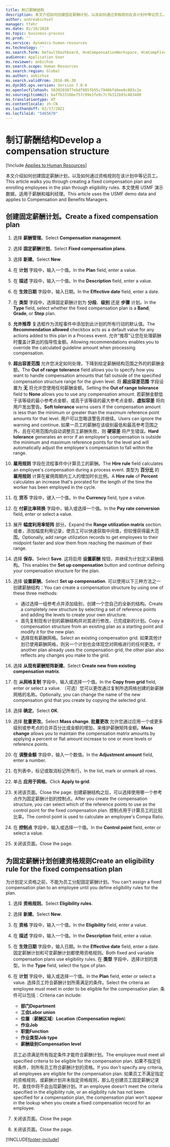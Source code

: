 ```yaml
---
title: 制订薪酬结构
description: 本文介绍如何创建固定薪酬计划，以及如何通过资格规则在该计划中等记员工。
author: andreabichsel
manager: tfehr
ms.date: 02/10/2020
ms.topic: business-process
ms.prod: ''
ms.service: dynamics-human-resources
ms.technology: ''
ms.search.form: DefaultDashboard, HcmCompensationWorkspace, HcmCompFixedPlansPart, HRMCompFixedPlanTable, HRMCompCreateGridDialog, HRCCompGridView, HRMCompEligibility,  HRCCompGrid
audience: Application User
ms.reviewer: anbichse
ms.search.scope: Human Resources
ms.search.region: Global
ms.author: anbichse
ms.search.validFrom: 2016-06-30
ms.dyn365.ops.version: Version 7.0.0
ms.openlocfilehash: 5030203877ebdf885fb55c7946bfd4ee0c883c2e
ms.sourcegitcommit: 6affb3316be757c99e1fe9c7c7b312b93c483408
ms.translationtype: HT
ms.contentlocale: zh-CN
ms.lasthandoff: 02/17/2021
ms.locfileid: "5465670"
---
```

# <a name="develop-a-compensation-structure"></a><span data-ttu-id="a4b77-103">制订薪酬结构</span><span class="sxs-lookup"><span data-stu-id="a4b77-103">Develop a compensation structure</span></span>

[!include [Applies to Human Resources](../includes/applies-to-hr.md)]

<span data-ttu-id="a4b77-104">本文介绍如何创建固定薪酬计划，以及如何通过资格规则在该计划中等记员工。</span><span class="sxs-lookup"><span data-stu-id="a4b77-104">This article walks you through creating a fixed compensation plan and enrolling employees in the plan through eligibility rules.</span></span> <span data-ttu-id="a4b77-105">本文使用 USMF 演示数据，适用于薪酬和福利经理。</span><span class="sxs-lookup"><span data-stu-id="a4b77-105">This article uses the USMF demo data and applies to Compensation and Benefits Managers.</span></span>

## <a name="create-a-fixed-compensation-plan"></a><span data-ttu-id="a4b77-106">创建固定薪酬计划。</span><span class="sxs-lookup"><span data-stu-id="a4b77-106">Create a fixed compensation plan</span></span>

1. <span data-ttu-id="a4b77-107">选择 **薪酬管理**。</span><span class="sxs-lookup"><span data-stu-id="a4b77-107">Select **Compensation management**.</span></span>

2. <span data-ttu-id="a4b77-108">选择 **固定薪酬计划**。</span><span class="sxs-lookup"><span data-stu-id="a4b77-108">Select **Fixed compensation plans**.</span></span>

3. <span data-ttu-id="a4b77-109">选择 **新建**。</span><span class="sxs-lookup"><span data-stu-id="a4b77-109">Select **New**.</span></span>

4. <span data-ttu-id="a4b77-110">在 **计划** 字段中，输入一个值。</span><span class="sxs-lookup"><span data-stu-id="a4b77-110">In the **Plan** field, enter a value.</span></span>

5. <span data-ttu-id="a4b77-111">在 **描述** 字段中，输入一个值。</span><span class="sxs-lookup"><span data-stu-id="a4b77-111">In the **Description** field, enter a value.</span></span>

6. <span data-ttu-id="a4b77-112">在 **生效日期** 字段中，输入日期。</span><span class="sxs-lookup"><span data-stu-id="a4b77-112">In the **Effective date** field, enter a date.</span></span>

7. <span data-ttu-id="a4b77-113">在 **类型** 字段中，选择固定薪酬计划为 **分段**、**级别** 还是 **步骤** 计划。</span><span class="sxs-lookup"><span data-stu-id="a4b77-113">In the **Type** field, select whether the fixed compensation plan is a **Band**, **Grade**, or **Step** plan.</span></span>

8. <span data-ttu-id="a4b77-114">**允许推荐** 复选框作为流程事件中添加到此计划的所有行动的默认值。</span><span class="sxs-lookup"><span data-stu-id="a4b77-114">The **Recommendation allowed** checkbox acts as a default value for any actions added to this plan in a Process event.</span></span> <span data-ttu-id="a4b77-115">允许“推荐”让您在处理薪酬时覆盖计算出的指导性金额。</span><span class="sxs-lookup"><span data-stu-id="a4b77-115">Allowing recommendations enables you to override the calculated guideline amount when processing compensation.</span></span>

9. <span data-ttu-id="a4b77-116">**超出容差范围** 允许您决定如何处理，下降到给定薪酬结构范围之外的的薪酬金额。</span><span class="sxs-lookup"><span data-stu-id="a4b77-116">The **Out of range tolerance** field allows you to specify how you want to handle compensation amounts that fall outside of the specified compensation structure range for the given level.</span></span> <span data-ttu-id="a4b77-117">将 **超出容差范围** 字段设置为 **无** 将允许您使用任何薪酬金额。</span><span class="sxs-lookup"><span data-stu-id="a4b77-117">Setting the **Out of range tolerance** field to **None** allows you to use any compensation amount.</span></span> <span data-ttu-id="a4b77-118">若薪酬金额低于该等级的最小参考点金额，或高于该等级的最大参考点金额，**虚拟容差** 将向用户发出警告。</span><span class="sxs-lookup"><span data-stu-id="a4b77-118">**Soft tolerance** warns users if the compensation amount is less than the minimum or greater than the maximum reference point amounts for that level.</span></span> <span data-ttu-id="a4b77-119">用户可以忽略该警告并继续。</span><span class="sxs-lookup"><span data-stu-id="a4b77-119">Users can ignore the warning and continue.</span></span> <span data-ttu-id="a4b77-120">如果一员工的薪酬在该级别最低和最高参考范围之外，且在可用范围内自动调整员工薪酬失败，则 **硬容差** 将产生错误。</span><span class="sxs-lookup"><span data-stu-id="a4b77-120">**Hard tolerance** generates an error if an employee's compensation is outside the minimum and maximum reference points for the level and will automatically adjust the employee's compensation to fall within the range.</span></span>

10. <span data-ttu-id="a4b77-121">**雇用规则** 字段在流程事件中计算员工的薪酬。</span><span class="sxs-lookup"><span data-stu-id="a4b77-121">The **Hire rule** field calculates an employee's compensation during a process event.</span></span> <span data-ttu-id="a4b77-122">类型为 **百分比** 的 **雇用规则** 计算在雇佣周期内工人的增加时长比例。</span><span class="sxs-lookup"><span data-stu-id="a4b77-122">A **Hire rule** of **Percent** calculates an increase that's prorated for the length of the time the worker has been employed in the cycle.</span></span>

11. <span data-ttu-id="a4b77-123">在 **货币** 字段中，键入一个值。</span><span class="sxs-lookup"><span data-stu-id="a4b77-123">In the **Currency** field, type a value.</span></span>

12. <span data-ttu-id="a4b77-124">在 **付薪比率转换** 字段中，输入或选择一个值。</span><span class="sxs-lookup"><span data-stu-id="a4b77-124">In the **Pay rate conversion** field, enter or select a value.</span></span>

13. <span data-ttu-id="a4b77-125">展开 **幅度利用率矩阵** 部分。</span><span class="sxs-lookup"><span data-stu-id="a4b77-125">Expand the **Range utilization matrix** section.</span></span> <span data-ttu-id="a4b77-126">或者，添加幅度利用记录，使员工可以快速获取中间值，但较慢获得最大范围。</span><span class="sxs-lookup"><span data-stu-id="a4b77-126">Optionally, add range utilization records to get employees to their midpoint faster and slow them from reaching the maximum of their range.</span></span>

14. <span data-ttu-id="a4b77-127">选择 **保存**。</span><span class="sxs-lookup"><span data-stu-id="a4b77-127">Select **Save**.</span></span> <span data-ttu-id="a4b77-128">这将启用 **设置薪酬** 按钮，并继续为计划定义薪酬结构。</span><span class="sxs-lookup"><span data-stu-id="a4b77-128">This enables the **Set up compensation** button and continue defining your compensation structure for the plan.</span></span>

15. <span data-ttu-id="a4b77-129">选择 **设置薪酬**。</span><span class="sxs-lookup"><span data-stu-id="a4b77-129">Select **Set up compensation**.</span></span> <span data-ttu-id="a4b77-130">可以使用以下三种方法之一创建薪酬结构：</span><span class="sxs-lookup"><span data-stu-id="a4b77-130">You can create a compensation structure by using one of these three methods:</span></span>

    - <span data-ttu-id="a4b77-131">通过选择一组参考点并添加级别，创建一个您自己的全新的结构。</span><span class="sxs-lookup"><span data-stu-id="a4b77-131">Create a completely new structure by selecting a set of reference points and adding the levels to create your own structure.</span></span>
    - <span data-ttu-id="a4b77-132">首先复制现有计划的薪酬结构并对其进行修改，已完成新的计划。</span><span class="sxs-lookup"><span data-stu-id="a4b77-132">Copy a compensation structure from an existing plan as a starting point and modify it for the new plan.</span></span>
    - <span data-ttu-id="a4b77-133">选择现有薪酬网格。</span><span class="sxs-lookup"><span data-stu-id="a4b77-133">Select an existing compensation grid.</span></span> <span data-ttu-id="a4b77-134">如果其他计划已使用薪酬网格，则另一个计划也会体现您对网格进行的任何更改。</span><span class="sxs-lookup"><span data-stu-id="a4b77-134">If another plan already uses the compensation grid, the other plan also reflects any changes you make to the grid.</span></span>

16. <span data-ttu-id="a4b77-135">选择 **从现有薪酬矩阵新建**。</span><span class="sxs-lookup"><span data-stu-id="a4b77-135">Select **Create new from existing compensation matrix**.</span></span>

17. <span data-ttu-id="a4b77-136">在 **从网格复制** 字段中，输入或选择一个值。</span><span class="sxs-lookup"><span data-stu-id="a4b77-136">In the **Copy from grid** field, enter or select a value.</span></span> <span data-ttu-id="a4b77-137">（可选）您可以更改通过复制所选网格创建的新薪酬网格的名称。</span><span class="sxs-lookup"><span data-stu-id="a4b77-137">Optionally, you can change the name of the new compensation grid that you create by copying the selected grid.</span></span>

18. <span data-ttu-id="a4b77-138">选择 **确定**。</span><span class="sxs-lookup"><span data-stu-id="a4b77-138">Select **OK**.</span></span>

19. <span data-ttu-id="a4b77-139">选择 **批量更改**。</span><span class="sxs-lookup"><span data-stu-id="a4b77-139">Select **Mass change**.</span></span> <span data-ttu-id="a4b77-140">**批量更改** 允许您通过应用一个或更多级别或参考点的合并百分比或金额的增加，来维护薪酬矩阵金额。</span><span class="sxs-lookup"><span data-stu-id="a4b77-140">**Mass change** allows you to maintain the compensation matrix amounts by applying a percent or flat amount increase to one or more levels or reference points.</span></span>

20. <span data-ttu-id="a4b77-141">在 **调整金额** 字段中，输入一个数值。</span><span class="sxs-lookup"><span data-stu-id="a4b77-141">In the **Adjustment amount** field, enter a number.</span></span>

21. <span data-ttu-id="a4b77-142">在列表中，标记或取消标记所有行。</span><span class="sxs-lookup"><span data-stu-id="a4b77-142">In the list, mark or unmark all rows.</span></span>

22. <span data-ttu-id="a4b77-143">单击 **应用于网格**。</span><span class="sxs-lookup"><span data-stu-id="a4b77-143">Click **Apply to grid**.</span></span>

23. <span data-ttu-id="a4b77-144">关闭该页面。</span><span class="sxs-lookup"><span data-stu-id="a4b77-144">Close the page.</span></span> <span data-ttu-id="a4b77-145">创建薪酬结构之后，可以选择使用哪一个参考点作为固定薪酬计划的控制点。</span><span class="sxs-lookup"><span data-stu-id="a4b77-145">After you create the compensation structure, you can select which of the reference points to use as the control point for the fixed compensation plan.</span></span> <span data-ttu-id="a4b77-146">控制点用于计算员工的比较比率。</span><span class="sxs-lookup"><span data-stu-id="a4b77-146">The control point is used to calculate an employee's Compa Ratio.</span></span>

24. <span data-ttu-id="a4b77-147">在 **控制点** 字段中，输入或选择一个值。</span><span class="sxs-lookup"><span data-stu-id="a4b77-147">In the **Control point** field, enter or select a value.</span></span>

25. <span data-ttu-id="a4b77-148">关闭该页面。</span><span class="sxs-lookup"><span data-stu-id="a4b77-148">Close the page.</span></span>

## <a name="create-an-eligibility-rule-for-the-fixed-compensation-plan"></a><span data-ttu-id="a4b77-149">为固定薪酬计划创建资格规则</span><span class="sxs-lookup"><span data-stu-id="a4b77-149">Create an eligibility rule for the fixed compensation plan</span></span>

<span data-ttu-id="a4b77-150">为计划定义资格之前，不能为员工分配固定薪酬计划。</span><span class="sxs-lookup"><span data-stu-id="a4b77-150">You can't assign a fixed compensation plan to an employee until you define eligibility rules for the plan.</span></span>  

1. <span data-ttu-id="a4b77-151">选择 **资格规则**。</span><span class="sxs-lookup"><span data-stu-id="a4b77-151">Select **Eligibility rules**.</span></span>

2. <span data-ttu-id="a4b77-152">选择 **新建**。</span><span class="sxs-lookup"><span data-stu-id="a4b77-152">Select **New**.</span></span>

3. <span data-ttu-id="a4b77-153">在 **资格** 字段中，输入一个值。</span><span class="sxs-lookup"><span data-stu-id="a4b77-153">In the **Eligibility** field, enter a value.</span></span>

4. <span data-ttu-id="a4b77-154">在 **描述** 字段中，输入一个值。</span><span class="sxs-lookup"><span data-stu-id="a4b77-154">In the **Description** field, enter a value.</span></span>

5. <span data-ttu-id="a4b77-155">在 **生效日期** 字段中，输入日期。</span><span class="sxs-lookup"><span data-stu-id="a4b77-155">In the **Effective date** field, enter a date.</span></span> <span data-ttu-id="a4b77-156">固定薪酬计划和可变薪酬计划都使用资格规则。</span><span class="sxs-lookup"><span data-stu-id="a4b77-156">Both fixed and variable compensation plans use eligibility rules.</span></span> <span data-ttu-id="a4b77-157">在 **类型** 字段中，选择计划的类型。</span><span class="sxs-lookup"><span data-stu-id="a4b77-157">In the **Type** field, select the type of plan.</span></span>

6. <span data-ttu-id="a4b77-158">在 **计划** 字段中，输入或选择一个值。</span><span class="sxs-lookup"><span data-stu-id="a4b77-158">In the **Plan** field, enter or select a value.</span></span> <span data-ttu-id="a4b77-159">选择员工符合薪酬计划所需满足的条件。</span><span class="sxs-lookup"><span data-stu-id="a4b77-159">Select the criteria an employee must meet in order to be eligible for the compensation plan.</span></span> <span data-ttu-id="a4b77-160">条件可以包括：</span><span class="sxs-lookup"><span data-stu-id="a4b77-160">Criteria can include:</span></span>

    - <span data-ttu-id="a4b77-161">**部门**</span><span class="sxs-lookup"><span data-stu-id="a4b77-161">**Department**</span></span>
    - <span data-ttu-id="a4b77-162">**工会**</span><span class="sxs-lookup"><span data-stu-id="a4b77-162">**Labor union**</span></span>
    - <span data-ttu-id="a4b77-163">**位置**（**薪酬区域**）</span><span class="sxs-lookup"><span data-stu-id="a4b77-163">**Location** (**Compensation region**)</span></span>
    - <span data-ttu-id="a4b77-164">**作业**</span><span class="sxs-lookup"><span data-stu-id="a4b77-164">**Job**</span></span>
    - <span data-ttu-id="a4b77-165">**职能**</span><span class="sxs-lookup"><span data-stu-id="a4b77-165">**Function**</span></span>
    - <span data-ttu-id="a4b77-166">**作业类型**</span><span class="sxs-lookup"><span data-stu-id="a4b77-166">**Job type**</span></span>
    - <span data-ttu-id="a4b77-167">**薪酬级别**</span><span class="sxs-lookup"><span data-stu-id="a4b77-167">**Compensation level**</span></span>
    
    <span data-ttu-id="a4b77-168">员工必须满足所有指定条件才能符合薪酬计划。</span><span class="sxs-lookup"><span data-stu-id="a4b77-168">The employee must meet all specified criteria to be eligible for the compensation plan.</span></span> <span data-ttu-id="a4b77-169">如果不指定任何条件，则所有员工符合薪酬计划的资格。</span><span class="sxs-lookup"><span data-stu-id="a4b77-169">If you don't specify any criteria, all employees are eligible for the compensation plan.</span></span> <span data-ttu-id="a4b77-170">如果员工不满足指定的资格规则，或薪酬计划并未指定资格规则，那么在创建员工固定薪酬记录时，查找中将不会出现薪酬计划。</span><span class="sxs-lookup"><span data-stu-id="a4b77-170">If an employee doesn't meet the criteria specified in the eligibility rule, or an eligibility rule has not been specified for a compensation plan, the compensation plan won't appear in the lookup when you create a fixed compensation record for an employee.</span></span>

7. <span data-ttu-id="a4b77-171">关闭该页面。</span><span class="sxs-lookup"><span data-stu-id="a4b77-171">Close the page.</span></span>

8. <span data-ttu-id="a4b77-172">关闭该页面。</span><span class="sxs-lookup"><span data-stu-id="a4b77-172">Close the page.</span></span>



[!INCLUDE[footer-include](../includes/footer-banner.md)]